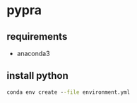 # pypra

## requirements

- anaconda3

## install python

```cmd
conda env create --file environment.yml
```
